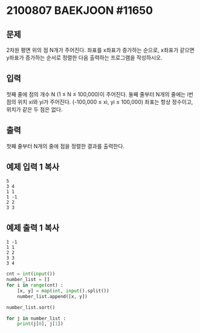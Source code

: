 # 2100807 BAEKJOON #11650

## 문제

2차원 평면 위의 점 N개가 주어진다. 좌표를 x좌표가 증가하는 순으로, x좌표가 같으면 y좌표가 증가하는 순서로 정렬한 다음 출력하는 프로그램을 작성하시오.

## 입력

첫째 줄에 점의 개수 N (1 ≤ N ≤ 100,000)이 주어진다. 둘째 줄부터 N개의 줄에는 i번점의 위치 xi와 yi가 주어진다. (-100,000 ≤ xi, yi ≤ 100,000) 좌표는 항상 정수이고, 위치가 같은 두 점은 없다.

## 출력

첫째 줄부터 N개의 줄에 점을 정렬한 결과를 출력한다.

## 예제 입력 1 복사

```
5
3 4
1 1
1 -1
2 2
3 3
```

## 예제 출력 1 복사

```
1 -1
1 1
2 2
3 3
3 4
```

```PYTHON
cnt = int(input())
number_list = []
for i in range(cnt) :
    [x, y] = map(int, input().split())
    number_list.append([x, y])

number_list.sort()

for j in number_list :
    print(j[0], j[1])
```



